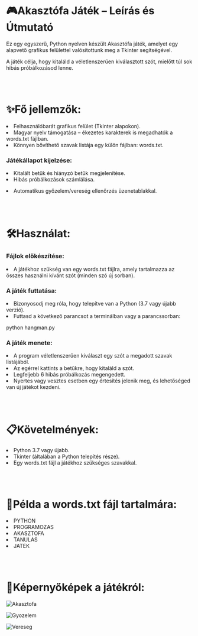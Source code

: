 
<h1>🎮Akasztófa Játék – Leírás és Útmutató</h1>
<p>Ez egy egyszerű, Python nyelven készült Akasztófa játék, amelyet egy alapvető grafikus felülettel valósítottunk meg a Tkinter segítségével.</p>
<p>A játék célja, hogy kitaláld a véletlenszerűen kiválasztott szót, mielőtt túl sok hibás próbálkozásod lenne.</p>

<br></br>

<h1>✨Fő jellemzők:</h1>
<li>Felhasználóbarát grafikus felület (Tkinter alapokon).</li>
<li>Magyar nyelv támogatása – ékezetes karakterek is megadhatók a words.txt fájlban.</li>
<li>Könnyen bővíthető szavak listája egy külön fájlban: words.txt.</li>
<p>
<h3>Játékállapot kijelzése:</h3>
  <li>Kitalált betűk és hiányzó betűk megjelenítése.</li>
  <li>Hibás próbálkozások számlálása.</li>
</p>
<p>
<li>Automatikus győzelem/vereség ellenőrzés üzenetablakkal.</li>
</p>

<br></br>

<h1>🛠️Használat:</h1>
<h3>Fájlok előkészítése:</h3>
  <li>A játékhoz szükség van egy words.txt fájlra, amely tartalmazza az összes használni kívánt szót (minden szó új sorban).</li>
<p>
<h3>A játék futtatása:</h3>
  <li>Bizonyosodj meg róla, hogy telepítve van a Python (3.7 vagy újabb verzió).</li>
  <li>Futtasd a következő parancsot a terminálban vagy a parancssorban:</li>
      <p>python hangman.py</p>
</p>
<h3>A játék menete:</h3>
  <li>A program véletlenszerűen kiválaszt egy szót a megadott szavak listájából.</li>
  <li>Az egérrel kattints a betűkre, hogy kitaláld a szót.</li>
  <li>Legfeljebb 6 hibás próbálkozás megengedett.</li>
  <li>Nyertes vagy vesztes esetben egy értesítés jelenik meg, és lehetőséged van új játékot kezdeni.</li>

<br></br>

<h1>📋Követelmények:</h1>
<li>Python 3.7 vagy újabb.</li>
<li>Tkinter (általában a Python telepítés része).</li>
<li>Egy words.txt fájl a játékhoz szükséges szavakkal.</li>

<br></br>

<h1>📄Példa a words.txt fájl tartalmára:</h1>
<li>PYTHON</li>
<li>PROGRAMOZAS</li>
<li>AKASZTOFA</li>
<li>TANULAS</li>
<li>JATEK</li>

<br></br>

<h1>📸Képernyőképek a játékról:</h1>

![Akasztofa](https://github.com/user-attachments/assets/b7ae88e7-c6bb-44c6-b529-4c286e48ba5d)

![Gyozelem](https://github.com/user-attachments/assets/5000122b-680f-4746-b148-c40872e0bf54)

![Vereseg](https://github.com/user-attachments/assets/52132e3c-ec1a-416c-9a1d-c5ebf9d9575a)
